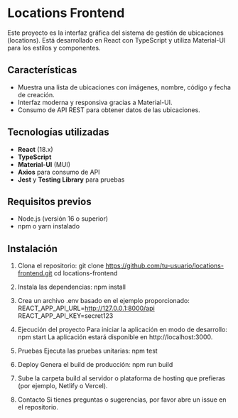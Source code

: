 # Locations Frontend

Este proyecto es la interfaz gráfica del sistema de gestión de ubicaciones (locations). Está desarrollado en React con TypeScript y utiliza Material-UI para los estilos y componentes.

## Características

- Muestra una lista de ubicaciones con imágenes, nombre, código y fecha de creación.
- Interfaz moderna y responsiva gracias a Material-UI.
- Consumo de API REST para obtener datos de las ubicaciones.

## Tecnologías utilizadas

- **React** (18.x)
- **TypeScript**
- **Material-UI** (MUI)
- **Axios** para consumo de API
- **Jest** y **Testing Library** para pruebas

## Requisitos previos

- Node.js (versión 16 o superior)
- npm o yarn instalado

## Instalación

1. Clona el repositorio:
    git clone https://github.com/tu-usuario/locations-frontend.git
    cd locations-frontend

2. Instala las dependencias:
    npm install

3. Crea un archivo .env basado en el ejemplo proporcionado:
    REACT_APP_API_URL=http://127.0.0.1:8000/api
    REACT_APP_API_KEY=secret123

4. Ejecución del proyecto
    Para iniciar la aplicación en modo de desarrollo:
    npm start
    La aplicación estará disponible en http://localhost:3000.

5. Pruebas
    Ejecuta las pruebas unitarias:
    npm test

6. Deploy
    Genera el build de producción:
    npm run build

7. Sube la carpeta build al servidor o plataforma de hosting que prefieras (por ejemplo, Netlify o Vercel).

8. Contacto
    Si tienes preguntas o sugerencias, por favor abre un issue en el repositorio.